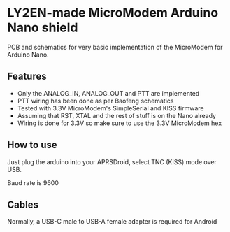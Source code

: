 # LY2EN-made MicroModem Arduino Nano shield

PCB and schematics for very basic implementation of the MicroModem for
Arduino Nano.

## Features

* Only the ANALOG_IN, ANALOG_OUT and PTT are implemented
* PTT wiring has been done as per Baofeng schematics
* Tested with 3.3V MicroModem's SimpleSerial and KISS firmware
* Assuming that RST, XTAL and the rest of stuff is on the Nano already
* Wiring is done for 3.3V so make sure to use the 3.3V MicroModem hex

## How to use

Just plug the arduino into your APRSDroid, select TNC (KISS) mode over USB. 

Baud rate is 9600

## Cables

Normally, a USB-C male to USB-A female adapter is required for Android
